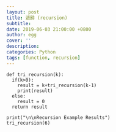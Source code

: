 ```yaml
---
layout: post
title: 遞歸 (recursion)
subtitle:
date: 2019-06-03 21:00:00 +0800
author: egg
cover: ''
description:
categories: Python
tags: [function, recursion] 
---
```



```python{}{numberLines: true}
def tri_recursion(k):
  if(k>0):
    result = k+tri_recursion(k-1)
    print(result)
  else:
    result = 0
  return result

print("\n\nRecursion Example Results")
tri_recursion(6)
```
